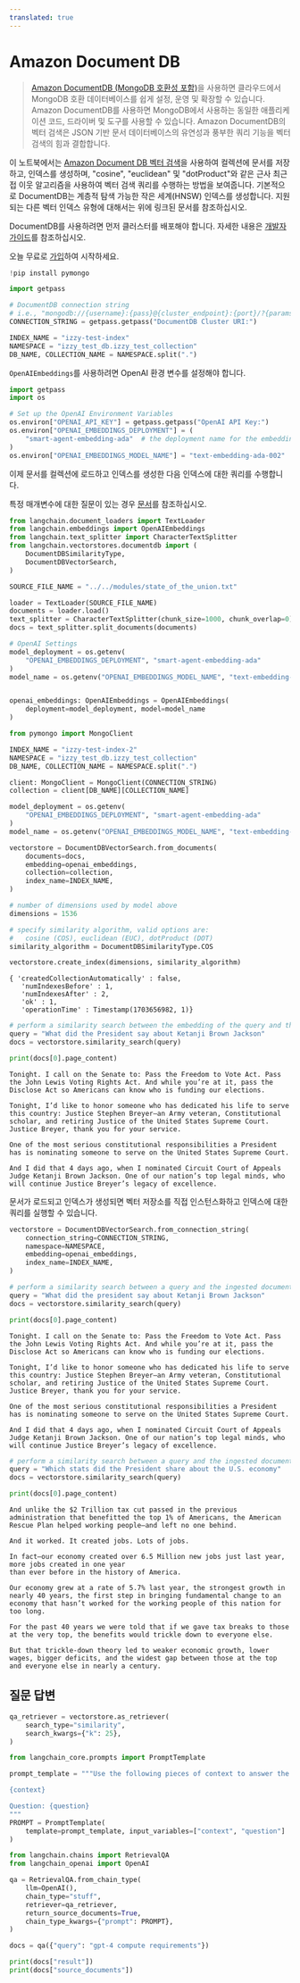 ```yaml
---
translated: true
---
```


# Amazon Document DB

>[Amazon DocumentDB (MongoDB 호환성 포함)](https://docs.aws.amazon.com/documentdb/)을 사용하면 클라우드에서 MongoDB 호환 데이터베이스를 쉽게 설정, 운영 및 확장할 수 있습니다.
> Amazon DocumentDB를 사용하면 MongoDB에서 사용하는 동일한 애플리케이션 코드, 드라이버 및 도구를 사용할 수 있습니다.
> Amazon DocumentDB의 벡터 검색은 JSON 기반 문서 데이터베이스의 유연성과 풍부한 쿼리 기능을 벡터 검색의 힘과 결합합니다.

이 노트북에서는 [Amazon Document DB 벡터 검색](https://docs.aws.amazon.com/documentdb/latest/developerguide/vector-search.html)을 사용하여 컬렉션에 문서를 저장하고, 인덱스를 생성하며, "cosine", "euclidean" 및 "dotProduct"와 같은 근사 최근접 이웃 알고리즘을 사용하여 벡터 검색 쿼리를 수행하는 방법을 보여줍니다. 기본적으로 DocumentDB는 계층적 탐색 가능한 작은 세계(HNSW) 인덱스를 생성합니다. 지원되는 다른 벡터 인덱스 유형에 대해서는 위에 링크된 문서를 참조하십시오.

DocumentDB를 사용하려면 먼저 클러스터를 배포해야 합니다. 자세한 내용은 [개발자 가이드](https://docs.aws.amazon.com/documentdb/latest/developerguide/what-is.html)를 참조하십시오.

오늘 무료로 [가입](https://aws.amazon.com/free/)하여 시작하세요.

```python
!pip install pymongo
```

```python
import getpass

# DocumentDB connection string
# i.e., "mongodb://{username}:{pass}@{cluster_endpoint}:{port}/?{params}"
CONNECTION_STRING = getpass.getpass("DocumentDB Cluster URI:")

INDEX_NAME = "izzy-test-index"
NAMESPACE = "izzy_test_db.izzy_test_collection"
DB_NAME, COLLECTION_NAME = NAMESPACE.split(".")
```

`OpenAIEmbeddings`를 사용하려면 OpenAI 환경 변수를 설정해야 합니다.

```python
import getpass
import os

# Set up the OpenAI Environment Variables
os.environ["OPENAI_API_KEY"] = getpass.getpass("OpenAI API Key:")
os.environ["OPENAI_EMBEDDINGS_DEPLOYMENT"] = (
    "smart-agent-embedding-ada"  # the deployment name for the embedding model
)
os.environ["OPENAI_EMBEDDINGS_MODEL_NAME"] = "text-embedding-ada-002"  # the model name
```

이제 문서를 컬렉션에 로드하고 인덱스를 생성한 다음 인덱스에 대한 쿼리를 수행합니다.

특정 매개변수에 대한 질문이 있는 경우 [문서](https://docs.aws.amazon.com/documentdb/latest/developerguide/vector-search.html)를 참조하십시오.

```python
from langchain.document_loaders import TextLoader
from langchain.embeddings import OpenAIEmbeddings
from langchain.text_splitter import CharacterTextSplitter
from langchain.vectorstores.documentdb import (
    DocumentDBSimilarityType,
    DocumentDBVectorSearch,
)

SOURCE_FILE_NAME = "../../modules/state_of_the_union.txt"

loader = TextLoader(SOURCE_FILE_NAME)
documents = loader.load()
text_splitter = CharacterTextSplitter(chunk_size=1000, chunk_overlap=0)
docs = text_splitter.split_documents(documents)

# OpenAI Settings
model_deployment = os.getenv(
    "OPENAI_EMBEDDINGS_DEPLOYMENT", "smart-agent-embedding-ada"
)
model_name = os.getenv("OPENAI_EMBEDDINGS_MODEL_NAME", "text-embedding-ada-002")


openai_embeddings: OpenAIEmbeddings = OpenAIEmbeddings(
    deployment=model_deployment, model=model_name
)
```

```python
from pymongo import MongoClient

INDEX_NAME = "izzy-test-index-2"
NAMESPACE = "izzy_test_db.izzy_test_collection"
DB_NAME, COLLECTION_NAME = NAMESPACE.split(".")

client: MongoClient = MongoClient(CONNECTION_STRING)
collection = client[DB_NAME][COLLECTION_NAME]

model_deployment = os.getenv(
    "OPENAI_EMBEDDINGS_DEPLOYMENT", "smart-agent-embedding-ada"
)
model_name = os.getenv("OPENAI_EMBEDDINGS_MODEL_NAME", "text-embedding-ada-002")

vectorstore = DocumentDBVectorSearch.from_documents(
    documents=docs,
    embedding=openai_embeddings,
    collection=collection,
    index_name=INDEX_NAME,
)

# number of dimensions used by model above
dimensions = 1536

# specify similarity algorithm, valid options are:
#   cosine (COS), euclidean (EUC), dotProduct (DOT)
similarity_algorithm = DocumentDBSimilarityType.COS

vectorstore.create_index(dimensions, similarity_algorithm)
```

```output
{ 'createdCollectionAutomatically' : false,
   'numIndexesBefore' : 1,
   'numIndexesAfter' : 2,
   'ok' : 1,
   'operationTime' : Timestamp(1703656982, 1)}
```

```python
# perform a similarity search between the embedding of the query and the embeddings of the documents
query = "What did the President say about Ketanji Brown Jackson"
docs = vectorstore.similarity_search(query)
```

```python
print(docs[0].page_content)
```

```output
Tonight. I call on the Senate to: Pass the Freedom to Vote Act. Pass the John Lewis Voting Rights Act. And while you’re at it, pass the Disclose Act so Americans can know who is funding our elections.

Tonight, I’d like to honor someone who has dedicated his life to serve this country: Justice Stephen Breyer—an Army veteran, Constitutional scholar, and retiring Justice of the United States Supreme Court. Justice Breyer, thank you for your service.

One of the most serious constitutional responsibilities a President has is nominating someone to serve on the United States Supreme Court.

And I did that 4 days ago, when I nominated Circuit Court of Appeals Judge Ketanji Brown Jackson. One of our nation’s top legal minds, who will continue Justice Breyer’s legacy of excellence.
```

문서가 로드되고 인덱스가 생성되면 벡터 저장소를 직접 인스턴스화하고 인덱스에 대한 쿼리를 실행할 수 있습니다.

```python
vectorstore = DocumentDBVectorSearch.from_connection_string(
    connection_string=CONNECTION_STRING,
    namespace=NAMESPACE,
    embedding=openai_embeddings,
    index_name=INDEX_NAME,
)

# perform a similarity search between a query and the ingested documents
query = "What did the president say about Ketanji Brown Jackson"
docs = vectorstore.similarity_search(query)
```

```python
print(docs[0].page_content)
```

```output
Tonight. I call on the Senate to: Pass the Freedom to Vote Act. Pass the John Lewis Voting Rights Act. And while you’re at it, pass the Disclose Act so Americans can know who is funding our elections.

Tonight, I’d like to honor someone who has dedicated his life to serve this country: Justice Stephen Breyer—an Army veteran, Constitutional scholar, and retiring Justice of the United States Supreme Court. Justice Breyer, thank you for your service.

One of the most serious constitutional responsibilities a President has is nominating someone to serve on the United States Supreme Court.

And I did that 4 days ago, when I nominated Circuit Court of Appeals Judge Ketanji Brown Jackson. One of our nation’s top legal minds, who will continue Justice Breyer’s legacy of excellence.
```

```python
# perform a similarity search between a query and the ingested documents
query = "Which stats did the President share about the U.S. economy"
docs = vectorstore.similarity_search(query)
```

```python
print(docs[0].page_content)
```

```output
And unlike the $2 Trillion tax cut passed in the previous administration that benefitted the top 1% of Americans, the American Rescue Plan helped working people—and left no one behind.

And it worked. It created jobs. Lots of jobs.

In fact—our economy created over 6.5 Million new jobs just last year, more jobs created in one year
than ever before in the history of America.

Our economy grew at a rate of 5.7% last year, the strongest growth in nearly 40 years, the first step in bringing fundamental change to an economy that hasn’t worked for the working people of this nation for too long.

For the past 40 years we were told that if we gave tax breaks to those at the very top, the benefits would trickle down to everyone else.

But that trickle-down theory led to weaker economic growth, lower wages, bigger deficits, and the widest gap between those at the top and everyone else in nearly a century.
```

## 질문 답변

```python
qa_retriever = vectorstore.as_retriever(
    search_type="similarity",
    search_kwargs={"k": 25},
)
```

```python
from langchain_core.prompts import PromptTemplate

prompt_template = """Use the following pieces of context to answer the question at the end. If you don't know the answer, just say that you don't know, don't try to make up an answer.

{context}

Question: {question}
"""
PROMPT = PromptTemplate(
    template=prompt_template, input_variables=["context", "question"]
)
```

```python
from langchain.chains import RetrievalQA
from langchain_openai import OpenAI

qa = RetrievalQA.from_chain_type(
    llm=OpenAI(),
    chain_type="stuff",
    retriever=qa_retriever,
    return_source_documents=True,
    chain_type_kwargs={"prompt": PROMPT},
)

docs = qa({"query": "gpt-4 compute requirements"})

print(docs["result"])
print(docs["source_documents"])
```
